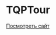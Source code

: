 ﻿# TQPTour

[Посмотреть сайт]([https://username.github.io/repository-name/](https://solarfox5.github.io/My_Site-QPTour-/))
